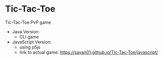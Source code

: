 # Tic-Tac-Toe
Tic-Tac-Toe PvP game 
* Java Version: 
  * CLI game
* JavaScript Version:
  * using p5js
  * link to actual game: https://sayan01.github.io/Tic-Tac-Toe/javascript/

